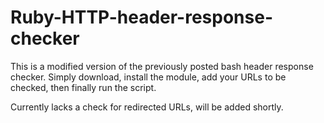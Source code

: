 Ruby-HTTP-header-response-checker
===================================

This is a modified version of the previously posted bash header response checker.
Simply download, install the module, add your URLs to be checked, then finally run the script.

Currently lacks a check for redirected URLs, will be added shortly.
